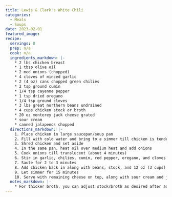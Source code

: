```yaml
---
title: Lewis & Clark's White Chili
categories:
  - Meals
  - Soups
date: 2023-02-01
featured_image: 
recipe:
  servings: 8
  prep: n/a
  cook: n/a
  ingredients_markdown: |-
    * 2 lbs chicken breast
    * 1 tbsp olive oil
    * 2 med onions (chopped)
    * 4 cloves of minced garlic
    * 2 (4 oz) cans chopped green chilies
    * 2 tsp ground cumin
    * 1/4 tsp cayenne pepper
    * 1 tsp dried oregano
    * 1/4 tsp ground cloves
    * 3 lbs great northern beans undrained
    * 4 cups chicken stock or broth
    * 20 oz monterey jack cheese grated 
    * sour cream
    * canned jalapenos chopped
  directions_markdown: |-
    1. Place chicken in large saucepan/soup pan
    2. Fill with cold water and bring to a simmer till chicken is tender
    3. Shred chicken and set aside
    4. In the same pan, heat oil over medium heat and add onions
    5. Cook onions till translucent (about 4 minutes)
    6. Stir in garlic, chilies, cumin, red pepper, oregano, and cloves
    7. Saute for 2 to 3 minutes
    8. Add chicken back in along with beans, stock, and 12 oz (3 cups) of cheese 
    9. Let simmer for 15 minutes
    10. Serve with remaining cheese on top, along with sour cream and jalapenos
  notes_markdown: |-
    * For thicker broth, you can adjust stock/broth as desired after adding beans and liquid
---
```


